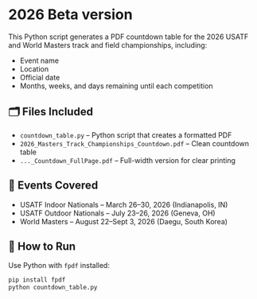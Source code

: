 # 2026 Beta version

This Python script generates a PDF countdown table for the 2026 USATF and World Masters track and field championships, including:

- Event name
- Location
- Official date
- Months, weeks, and days remaining until each competition

## 🗂 Files Included

- `countdown_table.py` – Python script that creates a formatted PDF
- `2026_Masters_Track_Championships_Countdown.pdf` – Clean countdown table
- `..._Countdown_FullPage.pdf` – Full-width version for clear printing

## 📅 Events Covered

- USATF Indoor Nationals – March 26–30, 2026 (Indianapolis, IN)
- USATF Outdoor Nationals – July 23–26, 2026 (Geneva, OH)
- World Masters – August 22–Sept 3, 2026 (Daegu, South Korea)

## 🚀 How to Run

Use Python with `fpdf` installed:
```bash
pip install fpdf
python countdown_table.py